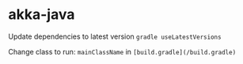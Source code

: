 # akka-java

Update dependencies to latest version
`gradle useLatestVersions`

Change class to run: `mainClassName` in `[build.gradle](/build.gradle)`